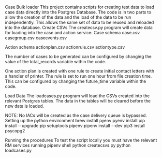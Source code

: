Case Bulk loader
This project contains scripts for creating test data to load case data directly into the Postgres Database.
The code is in two parts to allow the creation of the data and the load of the data to be run independently. This allows the same set of data to be reused and reloaded into the database.
Create CSVs
The createcsv.py program will create data for loading into the case and action service.
Case schema
case.csv
casegroup.csv
caseevents.csv

Action schema
actionplan.csv
actionrule.csv
actiontype.csv

The number of cases to be generated can be configured by changing the value of the total_records variable within the code.

One action plan is created with one rule to create initial contact letters with a handler of printer. The rule is set to run one hour from file creation time. This can be configured by changing the future_time variable within the code.

Load Data
The loadcases.py program will load the CSVs created into the relevant Postgres tables. The data in the tables will be cleared before the new data is loaded.

NOTE: No IACs will be created as the case delivery queue is bypassed.
Setting up the python environment
brew install pyenv
pyenv install
pip install --upgrade pip setuptools pipenv
pipenv install --dev
pip3 install psycopg2

Running the procedures
To test the script locally you must have the relevant RM services running
pipenv shell
python createcsvs.py
python loadcases.py
